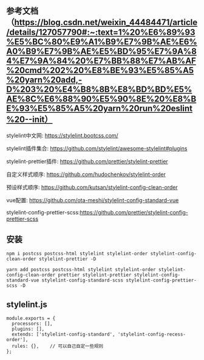 #
## 参考文档（https://blog.csdn.net/weixin_44484471/article/details/127057790#:~:text=1%20%E6%89%93%E5%BC%80%E9%A1%B9%E7%9B%AE%E6%A0%B9%E7%9B%AE%E5%BD%95%E7%9A%84%E7%9A%84%20%E7%BB%88%E7%AB%AF%20cmd%202%20%E8%BE%93%E5%85%A5%20yarn%20add,-D%203%20%E4%B8%8B%E8%BD%BD%E5%AE%8C%E6%88%90%E5%90%8E%20%E8%BE%93%E5%85%A5%20yarn%20run%20eslint%20--init）
stylelint中文网: https://stylelint.bootcss.com/

stylelint插件集合: https://github.com/stylelint/awesome-stylelint#plugins

stylelint-prettier插件: https://github.com/prettier/stylelint-prettier

自定义样式顺序: https://github.com/hudochenkov/stylelint-order

预设样式顺序: https://github.com/kutsan/stylelint-config-clean-order

vue配置: https://github.com/ota-meshi/stylelint-config-standard-vue

stylelint-config-prettier-scss:https://github.com/prettier/stylelint-config-prettier-scss
## 安装
```
npm i postcss postcss-html stylelint stylelint-order stylelint-config-clean-order stylelint-prettier -D
```
```
yarn add postcss postcss-html stylelint stylelint-order stylelint-config-clean-order prettier stylelint-prettier stylelint-config-standard-vue stylelint-config-standard-scss stylelint-config-prettier-scss -D
```
## stylelint.js
```
module.exports = {
  processors: [],
  plugins: [],
  extends: ['stylelint-config-standard', 'stylelint-config-recess-order'],
  rules: {},	// 可以自己自定一些规则
};
```